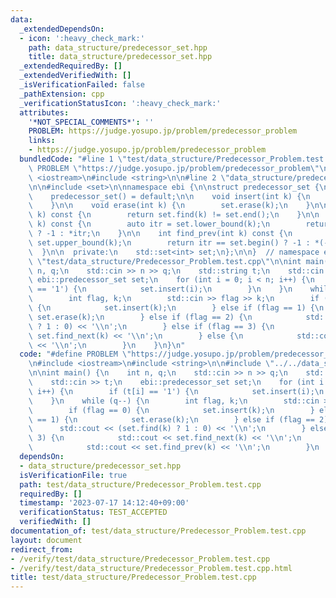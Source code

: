 ```yaml
---
data:
  _extendedDependsOn:
  - icon: ':heavy_check_mark:'
    path: data_structure/predecessor_set.hpp
    title: data_structure/predecessor_set.hpp
  _extendedRequiredBy: []
  _extendedVerifiedWith: []
  _isVerificationFailed: false
  _pathExtension: cpp
  _verificationStatusIcon: ':heavy_check_mark:'
  attributes:
    '*NOT_SPECIAL_COMMENTS*': ''
    PROBLEM: https://judge.yosupo.jp/problem/predecessor_problem
    links:
    - https://judge.yosupo.jp/problem/predecessor_problem
  bundledCode: "#line 1 \"test/data_structure/Predecessor_Problem.test.cpp\"\n#define\
    \ PROBLEM \"https://judge.yosupo.jp/problem/predecessor_problem\"\n\n#include\
    \ <iostream>\n#include <string>\n\n#line 2 \"data_structure/predecessor_set.hpp\"\
    \n\n#include <set>\n\nnamespace ebi {\n\nstruct predecessor_set {\n  public:\n\
    \    predecessor_set() = default;\n\n    void insert(int k) {\n        set.insert(k);\n\
    \    }\n\n    void erase(int k) {\n        set.erase(k);\n    }\n\n    bool find(int\
    \ k) const {\n        return set.find(k) != set.end();\n    }\n\n    int find_next(int\
    \ k) const {\n        auto itr = set.lower_bound(k);\n        return itr == set.end()\
    \ ? -1 : *itr;\n    }\n\n    int find_prev(int k) const {\n        auto itr =\
    \ set.upper_bound(k);\n        return itr == set.begin() ? -1 : *(--itr);\n  \
    \  }\n\n  private:\n    std::set<int> set;\n};\n\n}  // namespace ebi\n#line 7\
    \ \"test/data_structure/Predecessor_Problem.test.cpp\"\n\nint main() {\n    int\
    \ n, q;\n    std::cin >> n >> q;\n    std::string t;\n    std::cin >> t;\n   \
    \ ebi::predecessor_set set;\n    for (int i = 0; i < n; i++) {\n        if (t[i]\
    \ == '1') {\n            set.insert(i);\n        }\n    }\n    while (q--) {\n\
    \        int flag, k;\n        std::cin >> flag >> k;\n        if (flag == 0)\
    \ {\n            set.insert(k);\n        } else if (flag == 1) {\n           \
    \ set.erase(k);\n        } else if (flag == 2) {\n            std::cout << (set.find(k)\
    \ ? 1 : 0) << '\\n';\n        } else if (flag == 3) {\n            std::cout <<\
    \ set.find_next(k) << '\\n';\n        } else {\n            std::cout << set.find_prev(k)\
    \ << '\\n';\n        }\n    }\n}\n"
  code: "#define PROBLEM \"https://judge.yosupo.jp/problem/predecessor_problem\"\n\
    \n#include <iostream>\n#include <string>\n\n#include \"../../data_structure/predecessor_set.hpp\"\
    \n\nint main() {\n    int n, q;\n    std::cin >> n >> q;\n    std::string t;\n\
    \    std::cin >> t;\n    ebi::predecessor_set set;\n    for (int i = 0; i < n;\
    \ i++) {\n        if (t[i] == '1') {\n            set.insert(i);\n        }\n\
    \    }\n    while (q--) {\n        int flag, k;\n        std::cin >> flag >> k;\n\
    \        if (flag == 0) {\n            set.insert(k);\n        } else if (flag\
    \ == 1) {\n            set.erase(k);\n        } else if (flag == 2) {\n      \
    \      std::cout << (set.find(k) ? 1 : 0) << '\\n';\n        } else if (flag ==\
    \ 3) {\n            std::cout << set.find_next(k) << '\\n';\n        } else {\n\
    \            std::cout << set.find_prev(k) << '\\n';\n        }\n    }\n}"
  dependsOn:
  - data_structure/predecessor_set.hpp
  isVerificationFile: true
  path: test/data_structure/Predecessor_Problem.test.cpp
  requiredBy: []
  timestamp: '2023-07-17 14:12:40+09:00'
  verificationStatus: TEST_ACCEPTED
  verifiedWith: []
documentation_of: test/data_structure/Predecessor_Problem.test.cpp
layout: document
redirect_from:
- /verify/test/data_structure/Predecessor_Problem.test.cpp
- /verify/test/data_structure/Predecessor_Problem.test.cpp.html
title: test/data_structure/Predecessor_Problem.test.cpp
---
```

